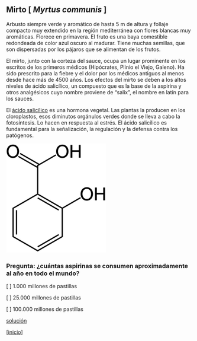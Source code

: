 
## Mirto [ *Myrtus communis* ]

Arbusto siempre verde y aromático de hasta 5 m de altura y follaje compacto muy extendido en la región mediterránea con flores blancas muy aromáticas. Florece en primavera. El fruto es una baya comestible redondeada de color azul oscuro al madurar. Tiene muchas semillas, que son dispersadas por los pájaros que se alimentan de los frutos.

El mirto, junto con la corteza del sauce, ocupa un lugar prominente en los escritos de los primeros médicos (Hipócrates, Plinio el Viejo, Galeno). Ha sido prescrito para la fiebre y el dolor por los médicos antiguos al menos desde hace más de 4500 años.
Los efectos del mirto se deben a los altos niveles de ácido salicílico, un compuesto que es la base de la aspirina y otros analgésicos cuyo nombre proviene de “salix”, el nombre en latín para los sauces.

El [ácido salicílico](https://es.wikipedia.org/wiki/%C3%81cido_salic%C3%ADlico) es una hormona vegetal. Las plantas la producen en los cloroplastos, esos diminutos orgánulos verdes donde se lleva a cabo la fotosíntesis. Lo hacen en respuesta al estrés. El ácido salicílico es fundamental para la señalización, la regulación y la defensa contra los patógenos. 

![](./pics/acido_salicilico.png)


### Pregunta: ¿cuántas aspirinas se consumen aproximadamente al año en todo el mundo?

 [ ] 1.000 millones de pastillas 

 [ ] 25.000 millones de pastillas

 [ ] 100.000 millones de pastillas


[solución](./Myrtus_communis_solucion.md)


[[inicio]](https://eead-csic-compbio.github.io/plantoquimica)

